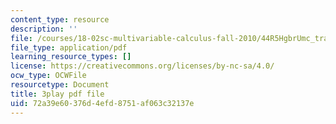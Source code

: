 ```yaml
---
content_type: resource
description: ''
file: /courses/18-02sc-multivariable-calculus-fall-2010/44R5HgbrUmc_transcript.pdf
file_type: application/pdf
learning_resource_types: []
license: https://creativecommons.org/licenses/by-nc-sa/4.0/
ocw_type: OCWFile
resourcetype: Document
title: 3play pdf file
uid: 72a39e60-376d-4efd-8751-af063c32137e
---
```

